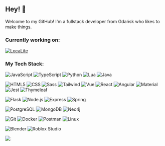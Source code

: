 ## Hey! 👋
Welcome to my GitHub! I'm a fullstack developer from Gdańsk who likes to make things.

### Currently working on:

[![LocaLite](https://github-readme-stats.vercel.app/api/pin/?username=oworob&repo=localite&show_owner=true&theme=dark)](https://github.com/oworob/localite)

### My Tech Stack:
![JavaScript](https://img.shields.io/badge/-JavaScript-c4af0c?style=for-the-badge&logo=javascript&logoColor=white)
![TypeScript](https://img.shields.io/badge/-TypeScript-3178C6?style=for-the-badge&logo=typescript&logoColor=white)
![Python](https://img.shields.io/badge/-Python-3776AB?style=for-the-badge&logo=python&logoColor=white)
![Lua](https://img.shields.io/badge/-Lua-2C2D72?style=for-the-badge&logo=lua&logoColor=white)
![Java](https://img.shields.io/badge/-Java-f89820?style=for-the-badge&logo=java&logoColor=white)

![HTML5](https://img.shields.io/badge/-HTML5-E34F26?style=for-the-badge&logo=html5&logoColor=white)
![CSS](https://img.shields.io/badge/-CSS-663399?style=for-the-badge&logo=css&logoColor=white)
![Sass](https://img.shields.io/badge/-Sass-CC6699?style=for-the-badge&logo=sass&logoColor=white)
![Tailwind](https://img.shields.io/badge/-Tailwind-06B6D4?style=for-the-badge&logo=tailwindcss&logoColor=white)
![Vue](https://img.shields.io/badge/-Vue-4FC08D?style=for-the-badge&logo=vuedotjs&logoColor=white)
![React](https://img.shields.io/badge/-React-46bfe0?style=for-the-badge&logo=react&logoColor=white)
![Angular](https://img.shields.io/badge/-Angular-c3002f?style=for-the-badge&logo=angular&logoColor=white)
![Material](https://img.shields.io/badge/-Material-757575?style=for-the-badge&logo=materialdesign&logoColor=white)
![Jest](https://img.shields.io/badge/-Jest-C21325?style=for-the-badge&logo=jest&logoColor=white)
![Thymeleaf](https://img.shields.io/badge/-Thymeleaf-005F0F?style=for-the-badge&logo=thymeleaf&logoColor=white)

![Flask](https://img.shields.io/badge/-Flask-000000?style=for-the-badge&logo=flask&logoColor=white)
![Node.js](https://img.shields.io/badge/-Node.js-5FA04E?style=for-the-badge&logo=nodedotjs&logoColor=white)
![Express](https://img.shields.io/badge/-Express-000000?style=for-the-badge&logo=express&logoColor=white)
![Spring](https://img.shields.io/badge/-Spring-6DB33F?style=for-the-badge&logo=spring&logoColor=white)

![PostgreSQL](https://img.shields.io/badge/-PostgreSQL-4169E1?style=for-the-badge&logo=postgresql&logoColor=white)
![MongoDB](https://img.shields.io/badge/-MongoDB-47A248?style=for-the-badge&logo=mongodb&logoColor=white)
![Neo4j](https://img.shields.io/badge/-Neo4j-4581C3?style=for-the-badge&logo=neo4j&logoColor=white)

![Git](https://img.shields.io/badge/-Git-F05032?style=for-the-badge&logo=git&logoColor=white)
![Docker](https://img.shields.io/badge/-Docker-2496ED?style=for-the-badge&logo=docker&logoColor=white)
![Postman](https://img.shields.io/badge/-Postman-FF6C37?style=for-the-badge&logo=postman&logoColor=white)
![Linux](https://img.shields.io/badge/-Linux-deab14?style=for-the-badge&logo=linux&logoColor=white)

![Blender](https://img.shields.io/badge/-Blender-E87D0D?style=for-the-badge&logo=blender&logoColor=white)
![Roblox Studio](https://img.shields.io/badge/-Roblox_Studio-00A2FF?style=for-the-badge&logo=robloxstudio&logoColor=white)

<img align="center" src="https://github-readme-stats.vercel.app/api/top-langs/?username=oworob&layout=compact&theme=tokyonight&langs_count=6" />
